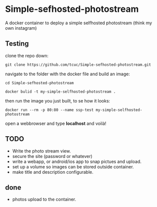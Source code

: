 # Simple-sefhosted-photostream
A docker container to deploy a simple selfhosted photostream (think my own instagram)


## Testing
clone the repo down:

`git clone https://github.com/tcuc/Simple-sefhosted-photostream.git`

navigate to the folder with the docker file and build an image:

`cd Simple-sefhosted-photostream`

`docker bulid -t my-simple-selfhosted-photostream .`

then run the image you just built, to se how it looks:

`docker run --rm -p 80:80 --name ssp-test my-simple-selfhosted-photostream`

open a webbrowser and type __localhost__
and voilà!

## TODO

- Write the photo stream view. 
- secure the site (password or whatever)
- write a webapp, or android/ios app to snap pictues and upload. 
- set up a volume so images can be stored outside container. 
- make title and description configurable.

## done
- photos upload to the container.
